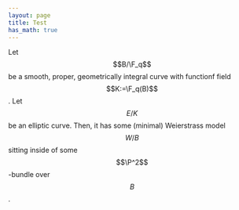 ```yaml
---
layout: page
title: Test
has_math: true
---
```


Let $$B/\F_q$$ be a smooth, proper, geometrically integral curve with functionf field $$K:=\F_q(B)$$. Let $$E/K$$ be an elliptic curve. Then, it has some (minimal) Weierstrass model $$W/B$$ sitting inside of some $$\P^2$$-bundle over $$B$$.
